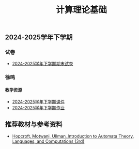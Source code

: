 ﻿---
title: 计算理论基础
dir:
  link: true
---

## 2024-2025学年下学期

### 试卷

- [2024-2025学年下学期期末试卷](./2024-2025学年下学期期末)

### 徐鸣

#### 教学资源

- [2024-2025学年下学期课件](https://drive.vanillaaaa.org/SharedCourses/软件工程学院/计算理论基础/2024-2025学年下学期/课件)
- [2024-2025学年下学期作业](https://drive.vanillaaaa.org/SharedCourses/软件工程学院/计算理论基础/2024-2025学年下学期/作业)

## 推荐教材与参考资料

- [Hopcroft, Motwani, Ullman_Introduction to Automata Theory, Languages, and Computations (3rd)](https://drive.vanillaaaa.org/d/SharedCourses/%E8%BD%AF%E4%BB%B6%E5%B7%A5%E7%A8%8B%E5%AD%A6%E9%99%A2/%E8%AE%A1%E7%AE%97%E7%90%86%E8%AE%BA%E5%9F%BA%E7%A1%80/Hopcroft%2C%20Motwani%2C%20Ullman_Introduction%20to%20Automata%20Theory%2C%20Languages%2C%20and%20Computations%20(3rd).pdf?sign=RLDrOgi0VxawUe9Wj_l_JLQhR7xQr7e7hkte6B-_NAc=:0)
